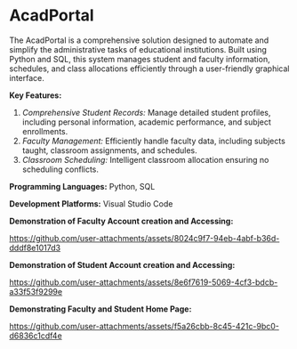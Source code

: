 # AcadPortal
The AcadPortal is a comprehensive solution designed to automate and simplify the administrative tasks of educational institutions. Built using Python and SQL, this system manages student and faculty information, schedules, and class allocations efficiently through a user-friendly graphical interface.

**Key Features:**
1. *Comprehensive Student Records:* Manage detailed student profiles, including personal information, academic performance, and subject enrollments.
2. *Faculty Management:* Efficiently handle faculty data, including subjects taught, classroom assignments, and schedules.
3. *Classroom Scheduling:* Intelligent classroom allocation ensuring no scheduling conflicts.


**Programming Languages:** Python, SQL

**Development Platforms:** Visual Studio Code

**Demonstration of Faculty Account creation and Accessing:**

https://github.com/user-attachments/assets/8024c9f7-94eb-4abf-b36d-dddf8e1017d3

**Demonstration of Student Account creation and Accessing:**

https://github.com/user-attachments/assets/8e6f7619-5069-4cf3-bdcb-a33f53f9299e

**Demonstrating Faculty and Student Home Page:**

https://github.com/user-attachments/assets/f5a26cbb-8c45-421c-9bc0-d6836c1cdf4e
